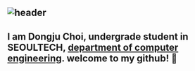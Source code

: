 ![header](https://capsule-render.vercel.app/api?type=waving&color=auto&height=300&section=header&text=Dongju%20Choi&fontSize=90&animation=fadeIn&fontAlignY=38&desc=welcome!&descAlignY=51&descAlign=62)
---
I am Dongju Choi, undergrade student in SEOULTECH, [department of computer engineering](https://computer.seoultech.ac.kr).
welcome to my github! :wave:
---
<!-- capsule rander used from https://github.com/kyechan99/capsule-render/blob/master/README.md -->

